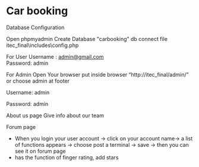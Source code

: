 # Car booking
Database Configuration

Open phpmyadmin
Create Database "carbooking"
db connect file itec_final\includes\config.php

For User
Username : admin@gmail.com	
Password: admin

For Admin
Open Your browser put inside browser “http://itec_final/admin/” or choose admin at footer

Username: admin

Password: admin


About us page
Give info about our team

Forum page
- When you login your user account -> click on your account name-> a list of functions appears ->
choose post a terminal -> save -> then you can see it on forum page
- has the function of finger rating, add stars

